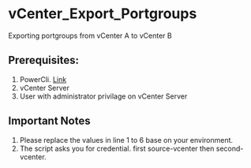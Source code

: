 # vCenter_Export_Portgroups
Exporting portgroups from vCenter A to vCenter B
## Prerequisites:
1. PowerCli. [Link](https://docs.vmware.com/en/VMware-vSphere/7.0/com.vmware.esxi.install.doc/GUID-F02D0C2D-B226-4908-9E5C-2E783D41FE2D.html)
3. vCenter Server
4. User with administrator privilage on vCenter Server
## Important Notes
1. Please replace the values in line 1 to 6 base on your environment.
2. The script asks you for credential. first source-vcenter then second-vcenter. 
